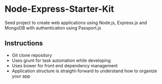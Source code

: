 Node-Express-Starter-Kit
========================

Seed project to create web applications using Node.js, Express.js and MongoDB with authentication using Passport.js

## Instructions ##
* Git clone repository
* Uses grunt for task automation while developing
* Uses bower for front end dependency management
* Application structure is straight-forward to understand how to organize your app
